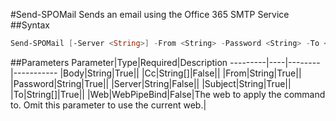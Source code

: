 #Send-SPOMail
Sends an email using the Office 365 SMTP Service
##Syntax
```powershell
Send-SPOMail [-Server <String>] -From <String> -Password <String> -To <String[]> [-Cc <String[]>] -Subject <String> -Body <String> [-Web <WebPipeBind>]
```


##Parameters
Parameter|Type|Required|Description
---------|----|--------|-----------
|Body|String|True||
|Cc|String[]|False||
|From|String|True||
|Password|String|True||
|Server|String|False||
|Subject|String|True||
|To|String[]|True||
|Web|WebPipeBind|False|The web to apply the command to. Omit this parameter to use the current web.|
